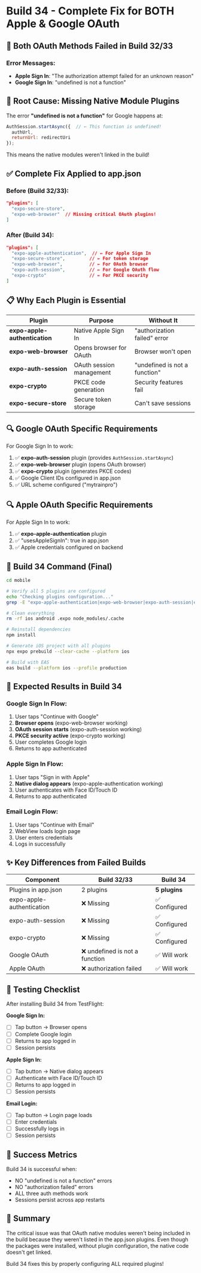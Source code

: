 # Build 34 - Complete Fix for BOTH Apple & Google OAuth

## 🚨 Both OAuth Methods Failed in Build 32/33

### Error Messages:
- **Apple Sign In**: "The authorization attempt failed for an unknown reason"
- **Google Sign In**: "undefined is not a function"

## 🎯 Root Cause: Missing Native Module Plugins

The error **"undefined is not a function"** for Google happens at:
```javascript
AuthSession.startAsync({  // ← This function is undefined!
  authUrl,
  returnUrl: redirectUri
});
```

This means the native modules weren't linked in the build!

## ✅ Complete Fix Applied to app.json

### Before (Build 32/33):
```json
"plugins": [
  "expo-secure-store",
  "expo-web-browser"  // Missing critical OAuth plugins!
]
```

### After (Build 34):
```json
"plugins": [
  "expo-apple-authentication",  // ← For Apple Sign In
  "expo-secure-store",         // ← For token storage
  "expo-web-browser",          // ← For OAuth browser
  "expo-auth-session",         // ← For Google OAuth flow
  "expo-crypto"                // ← For PKCE security
]
```

## 📋 Why Each Plugin is Essential

| Plugin | Purpose | Without It |
|--------|---------|------------|
| **expo-apple-authentication** | Native Apple Sign In | "authorization failed" error |
| **expo-web-browser** | Opens browser for OAuth | Browser won't open |
| **expo-auth-session** | OAuth session management | "undefined is not a function" |
| **expo-crypto** | PKCE code generation | Security features fail |
| **expo-secure-store** | Secure token storage | Can't save sessions |

## 🔍 Google OAuth Specific Requirements

For Google Sign In to work:
1. ✅ **expo-auth-session** plugin (provides `AuthSession.startAsync`)
2. ✅ **expo-web-browser** plugin (opens OAuth browser)
3. ✅ **expo-crypto** plugin (generates PKCE codes)
4. ✅ Google Client IDs configured in app.json
5. ✅ URL scheme configured ("mytrainpro")

## 🔍 Apple OAuth Specific Requirements

For Apple Sign In to work:
1. ✅ **expo-apple-authentication** plugin
2. ✅ "usesAppleSignIn": true in app.json
3. ✅ Apple credentials configured on backend

## 🚀 Build 34 Command (Final)

```bash
cd mobile

# Verify all 5 plugins are configured
echo "Checking plugins configuration..."
grep -E "expo-apple-authentication|expo-web-browser|expo-auth-session|expo-crypto|expo-secure-store" app.json

# Clean everything
rm -rf ios android .expo node_modules/.cache

# Reinstall dependencies
npm install

# Generate iOS project with all plugins
npx expo prebuild --clear-cache --platform ios

# Build with EAS
eas build --platform ios --profile production
```

## 📱 Expected Results in Build 34

### Google Sign In Flow:
1. User taps "Continue with Google"
2. **Browser opens** (expo-web-browser working)
3. **OAuth session starts** (expo-auth-session working)
4. **PKCE security active** (expo-crypto working)
5. User completes Google login
6. Returns to app authenticated

### Apple Sign In Flow:
1. User taps "Sign in with Apple"
2. **Native dialog appears** (expo-apple-authentication working)
3. User authenticates with Face ID/Touch ID
4. Returns to app authenticated

### Email Login Flow:
1. User taps "Continue with Email"
2. WebView loads login page
3. User enters credentials
4. Logs in successfully

## ✨ Key Differences from Failed Builds

| Component | Build 32/33 | Build 34 |
|-----------|-------------|----------|
| Plugins in app.json | 2 plugins | **5 plugins** |
| expo-apple-authentication | ❌ Missing | ✅ Configured |
| expo-auth-session | ❌ Missing | ✅ Configured |
| expo-crypto | ❌ Missing | ✅ Configured |
| Google OAuth | ❌ undefined is not a function | ✅ Will work |
| Apple OAuth | ❌ authorization failed | ✅ Will work |

## 🧪 Testing Checklist

After installing Build 34 from TestFlight:

**Google Sign In:**
- [ ] Tap button → Browser opens
- [ ] Complete Google login
- [ ] Returns to app logged in
- [ ] Session persists

**Apple Sign In:**
- [ ] Tap button → Native dialog appears
- [ ] Authenticate with Face ID/Touch ID
- [ ] Returns to app logged in
- [ ] Session persists

**Email Login:**
- [ ] Tap button → Login page loads
- [ ] Enter credentials
- [ ] Successfully logs in
- [ ] Session persists

## 🎯 Success Metrics

Build 34 is successful when:
- NO "undefined is not a function" errors
- NO "authorization failed" errors
- ALL three auth methods work
- Sessions persist across app restarts

## 📝 Summary

The critical issue was that OAuth native modules weren't being included in the build because they weren't listed in the app.json plugins. Even though the packages were installed, without plugin configuration, the native code doesn't get linked.

Build 34 fixes this by properly configuring ALL required plugins!
